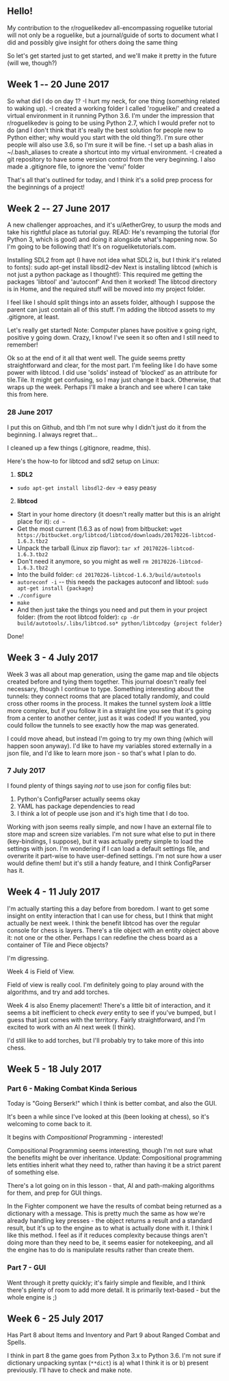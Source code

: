 ## Hello!

My contribution to the r/roguelikedev all-encompassing roguelike tutorial will not only be a roguelike, but a journal/guide of sorts to document what I did and possibly give insight for others doing the same thing

So let's get started just to get started, and we'll make it pretty in the future (will we, though?)

## Week 1 -- 20 June 2017

So what did I do on day 1?
-I hurt my neck, for one thing (something related to waking up).
-I created a working folder I called 'roguelike/' and created a virtual environment in it running Python 3.6.
	I'm under the impression that r/roguelikedev is going to be using Python 2.7, which I would prefer not to do
    (and I don't think that it's really the best solution for people new to Python either; why would you start with the old thing?).
	I'm sure other people will also use 3.6, so I'm sure it will be fine.
-I set up a bash alias in ~/.bash_aliases to create a shortcut into my virtual environment.
-I created a git repository to have some version control from the very beginning.
    I also made a .gitignore file, to ignore the 'venv/' folder

That's all that's outlined for today, and I think it's a solid prep process for the beginnings of a project!


## Week 2 -- 27 June 2017

A new challenger approaches, and it's u/AetherGrey, to usurp the mods and take his rightful place as tutorial guy.
READ: He's revamping the tutorial (for Python 3, which is good) and doing it alongside what's happening now.
So I'm going to be following that! It's on rogueliketutorials.com.

Installing SDL2 from apt (I have not idea what SDL2 is, but I think it's related to fonts):
	sudo apt-get install libsdl2-dev
Next is installing libtcod (which is not just a python package as I thought!):
	This required me getting the packages 'libtool' and 'autoconf'
	And then it worked! The libtcod directory is in Home, and the required stuff will be moved into my project folder.

I feel like I should split things into an assets folder, although I suppose the parent can just contain all of this stuff.
I'm adding the libtcod assets to my .gitignore, at least.

Let's really get started!
Note: Computer planes have positive x going right, positive y going down. Crazy, I know! I've seen it so often and I still need to remember!

Ok so at the end of it all that went well. The guide seems pretty straightforward and clear, for the most part.
I'm feeling like I do have some power with libtcod.
I did use 'solids' instead of 'blocked' as an attribute for tile.Tile. It might get confusing, so I may just change it back.
Otherwise, that wraps up the week. Perhaps I'll make a branch and see where I can take this from here.


### 28 June 2017

I put this on Github, and tbh I'm not sure why I didn't just do it from the beginning.
I always regret that...

I cleaned up a few things (.gitignore, readme, this).

Here's the how-to for libtcod and sdl2 setup on Linux:

1. **SDL2**
  * `sudo apt-get install libsdl2-dev` -> easy peasy
2. **libtcod**
  * Start in your home directory (it doesn't really matter but this is an alright place for it): `cd ~`
  * Get the most current (1.6.3 as of now) from bitbucket: `wget https://bitbucket.org/libtcod/libtcod/downloads/20170226-libtcod-1.6.3.tbz2`
  * Unpack the tarball (Linux zip flavor): `tar xf 20170226-libtcod-1.6.3.tbz2`
  * Don't need it anymore, so you might as well `rm 20170226-libtcod-1.6.3.tbz2`
  * Into the build folder: `cd 20170226-libtcod-1.6.3/build/autotools`
  * `autoreconf -i` -- this needs the packages autoconf  and libtool: `sudo apt-get install {package}`
  * `./configure`
  * `make`
  * And then just take the things you need and put them in your project folder: (from the root libtcod folder): `cp -dr build/autotools/.libs/libtcod.so* python/libtcodpy {project folder}`

Done!


## Week 3 - 4 July 2017

Week 3 was all about map generation, using the game map and tile objects created before and tying them together.
This journal doesn't really feel necessary, though I continue to type.
Something interesting about the tunnels: they connect rooms that are placed totally randomly, and could cross other rooms
in the process. It makes the tunnel system *look* a little more complex, but if you follow it in a straight line you see
that it's going from a center to another center, just as it was coded! If you wanted, you could follow the tunnels to see
exactly how the map was generated.

I could move ahead, but instead I'm going to try my own thing (which will happen soon anyway).
I'd like to have my variables stored externally in a json file, and I'd like to learn more json - so that's what I plan to do.

### 7 July 2017

I found plenty of things saying *not* to use json for config files but:

1. Python's ConfigParser actually seems okay
2. YAML has package dependencies to read
3. I think a lot of people use json and it's high time that I do too.

Working with json seems really simple, and now I have an external file to store map and screen size variables.
I'm not sure what else to put in there (key-bindings, I suppose), but it was actually pretty simple to load the settings with json.
I'm wondering if I can load a default settings file, and overwrite it part-wise to have user-defined settings.
I'm not sure how a user would define them! but it's still a handy feature, and I think ConfigParser has it.

## Week 4 - 11 July 2017

I'm actually starting this a day before from boredom.
I want to get some insight on entity interaction that I can use for chess, but I think that might actually be next week.
I think the benefit libtcod has over the regular console for chess is layers.
There's a tile object with an entity object above it: not one or the other.
Perhaps I can redefine the chess board as a container of Tile and Piece objects?

I'm digressing.

Week 4 is Field of View.

Field of view is really cool. I'm definitely going to play around with the algorithms, and try and add torches.

Week 4 is also Enemy placement!
There's a little bit of interaction, and it seems a bit inefficient to check *every* entity to see if you've bumped, but I guess that just comes with the territory.
Fairly straightforward, and I'm excited to work with an AI next week (I think).

I'd still like to add torches, but I'll probably try to take more of this into chess.

## Week 5 - 18 July 2017
### Part 6 - Making Combat Kinda Serious
Today is "Going Berserk!" which I think is better combat, and also the GUI.

It's been a while since I've looked at this (been looking at chess), so it's welcoming to come back to it.

It begins with *Compositional* Programming - interested!

Compositional Programming seems interesting, though I'm not sure what the benefits might be over inheritance.
Update: Compositional programming lets entities inherit what they need to, rather than having it be a strict parent of something else.

There's a lot going on in this lesson - that, AI and path-making algorithms for them, and prep for GUI things.

In the Fighter component we have the results of combat being returned as a dictionary with a message.
This is pretty much the same as how we're already handling key presses - the object returns a result and a standard result,
but it's up to the engine as to what is actually done with it.
I think I like this method.
I feel as if it reduces complexity because things aren't doing more than they need to be, it seems easier for notekeeping,
and all the engine has to do is manipulate results rather than create them.

### Part 7 - GUI

Went through it pretty quickly; it's fairly simple and flexible, and I think there's plenty of room to add more detail.
It is primarily text-based - but the whole engine is ;)

## Week 6 - 25 July 2017

Has Part 8 about Items and Inventory and Part 9 about Ranged Combat and Spells.

I think in part 8 the game goes from Python 3.x to Python 3.6.
I'm not sure if dictionary unpacking syntax (`**dict`) is a) what I think it is or b) present previously.
I'll have to check and make note.
